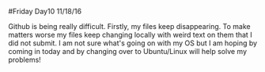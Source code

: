 #Friday Day10 11/18/16

Github is being really difficult. Firstly, my files keep disappearing. To make matters worse my files keep changing locally with weird text on them that I did not submit.
 I am not sure what's going on with my OS but I am hoping by coming in today and by changing
 over to Ubuntu/Linux will help solve my problems!

